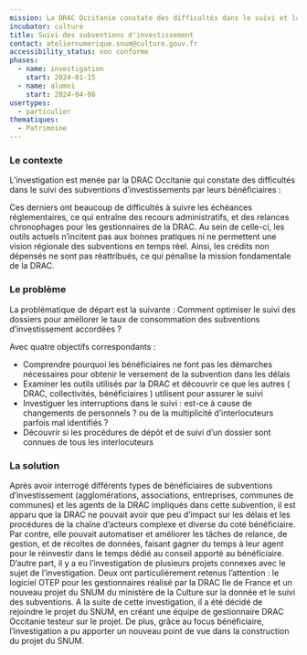 ```yaml
---
mission: La DRAC Occitanie constate des difficultés dans le suivi et la consommation des subventions d’investissements chez leurs bénéficiaires, en particulier les collectivités.
incubator: culture
title: Suivi des subventions d'investissement
contact: ateliernumerique.snum@culture.gouv.fr
accessibility_status: non conforme
phases:
  - name: investigation
    start: 2024-01-15
  - name: alumni
    start: 2024-04-08
usertypes:
  - particulier
thematiques:
  - Patrimoine
---
```

### Le contexte

L’investigation est menée par la DRAC Occitanie qui constate des difficultés dans le suivi des subventions d’investissements par leurs bénéficiaires :

Ces derniers ont beaucoup de difficultés à suivre les échéances réglementaires, ce qui entraîne des recours administratifs, et des relances chronophages pour les gestionnaires de la DRAC. Au sein de celle-ci, les outils actuels n’incitent pas aux bonnes pratiques ni ne permettent une vision régionale des subventions en temps réel. Ainsi, les crédits non dépensés ne sont pas réattribués, ce qui pénalise la mission fondamentale de la DRAC.

### Le problème

La problématique de départ est la suivante : Comment optimiser le suivi des dossiers pour améliorer le taux de consommation des subventions d’investissement accordées ?

Avec quatre objectifs correspondants :
* Comprendre pourquoi les bénéficiaires ne font pas les démarches nécessaires pour obtenir le versement de la subvention dans les délais
* Examiner les outils utilisés par la DRAC et découvrir ce que les autres ( DRAC, collectivités, bénéficiaires ) utilisent pour assurer le suivi
* Investiguer les interruptions dans le suivi : est-ce à cause de changements de personnels ? ou de la multiplicité d’interlocuteurs parfois mal identifiés ?
* Découvrir si les procédures de dépôt et de suivi d’un dossier sont connues de tous les interlocuteurs

### La solution

Après avoir interrogé différents types de bénéficiaires de subventions d’investissement (agglomérations, associations, entreprises, communes de communes) et les agents de la DRAC impliqués dans cette subvention, il est apparu que la DRAC ne pouvait avoir que peu d’impact sur les délais et les procédures de la chaîne d’acteurs complexe et diverse du coté bénéficiaire. Par contre, elle pouvait automatiser et améliorer les tâches de relance, de gestion, et de récoltes de données, faisant gagner du temps à leur agent pour le réinvestir dans le temps dédié au conseil apporté au bénéficiaire.
D’autre part, il y a eu l’investigation de plusieurs projets connexes avec le sujet de l’investigation. Deux ont particulièrement retenus l’attention : le logiciel OTEP pour les gestionnaires réalisé par la DRAC Ile de France et un nouveau projet du SNUM du ministère de la Culture sur la donnée et le suivi des subventions. 
A la suite de cette investigation, il a été décidé de rejoindre le projet du SNUM, en créant une équipe de gestionnaire DRAC Occitanie testeur sur le projet. De plus, grâce au focus bénéficiaire, l’investigation a pu apporter un nouveau point de vue dans la construction du projet du SNUM. 


